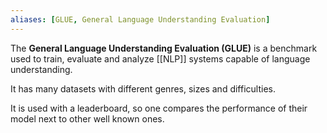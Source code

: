 ```yaml
---
aliases: [GLUE, General Language Understanding Evaluation]
---
```


The __General Language Understanding Evaluation (GLUE)__ is a benchmark used to train, evaluate and analyze [[NLP]] systems capable of language understanding.

It has many datasets with different genres, sizes and difficulties.

It is used with a leaderboard, so one compares the performance of their model next to other well known ones.